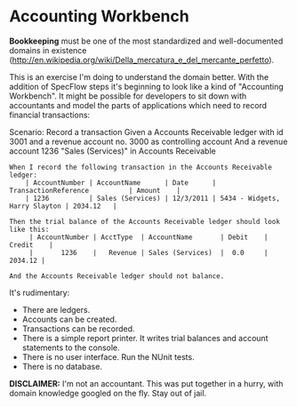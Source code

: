 Accounting Workbench
====================

__Bookkeeping__ must be one of the most standardized and well-documented domains in existence (http://en.wikipedia.org/wiki/Della_mercatura_e_del_mercante_perfetto).

This is an exercise I'm doing to understand the domain better. 
With the addition of SpecFlow steps it's beginning to look like a kind of "Accounting Workbench". 
It might be possible for developers to sit down with accountants and model the parts of applications which need to record
financial transactions:

Scenario: Record a transaction
	Given a Accounts Receivable ledger with id 3001 and a revenue account no. 3000 as controlling account
	And a revenue account 1236 "Sales (Services)" in Accounts Receivable

	When I record the following transaction in the Accounts Receivable ledger:
		| AccountNumber | AccountName      | Date      | TransactionReference		   | Amount    |
		| 1236          | Sales (Services) | 12/3/2011 | 5434 - Widgets, Harry Slayton | 2034.12   |
		
	Then the trial balance of the Accounts Receivable ledger should look like this:
         | AccountNumber | AcctType  | AccountName		 | Debit	| Credit	|
         |       1236    |   Revenue | Sales (Services)  |  0.0		|   2034.12	|

	And the Accounts Receivable ledger should not balance.


It's rudimentary:

* There are ledgers.
* Accounts can be created.
* Transactions can be recorded.
* There is a simple report printer. It writes trial balances and account statements to the console.
* There is no user interface. Run the NUnit tests.
* There is no database.

__DISCLAIMER:__ I'm not an accountant. This was put together in a hurry, with domain knowledge googled on the fly. Stay out of jail.

